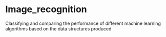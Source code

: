# Image_recognition
Classifying and comparing the performance of different machine learning algorithms based on the data structures produced

